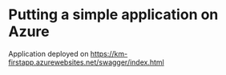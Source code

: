 # Putting a simple application on Azure

Application deployed on https://km-firstapp.azurewebsites.net/swagger/index.html
